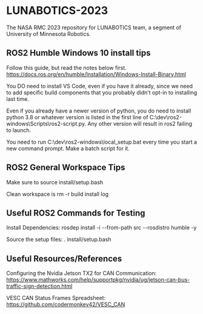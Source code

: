 # LUNABOTICS-2023

The NASA RMC 2023 repository for LUNABOTICS team, a segment of University of Minnesota Robotics.

## ROS2 Humble Windows 10 install tips

Follow this guide, but read the notes below first.
<https://docs.ros.org/en/humble/Installation/Windows-Install-Binary.html>

You DO need to install VS Code, even if you have it already, since we need to add specific build components that you probably didn’t opt-in to installing last time.

Even if you already have a newer version of python, you do need to install python 3.8 or whatever version is listed in the first line of C:\dev\ros2-windows\Scripts\ros2-script.py. Any other version will result in ros2 failing to launch.

You need to run C:\dev\ros2-windows\local_setup.bat every time you start a new command prompt. Make a batch script for it.

## ROS2 General Workspace Tips

Make sure to source install/setup.bash

Clean workspace is rm -r build install log

## Useful ROS2 Commands for Testing

Install Dependencies: rosdep install -i --from-path src --rosdistro humble -y

Source the setup files: . install/setup.bash

## Useful Resources/References

Configuring the Nvidia Jetson TX2 for CAN Communication: https://www.mathworks.com/help/supportpkg/nvidia/ug/jetson-can-bus-traffic-sign-detection.html

VESC CAN Status Frames Spreadsheet: https://github.com/codermonkey42/VESC_CAN
